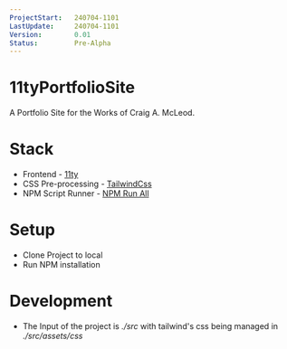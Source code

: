 ```yaml
---
ProjectStart:   240704-1101
LastUpdate:     240704-1101
Version:        0.01
Status:         Pre-Alpha
---
```

# 11tyPortfolioSite
A Portfolio Site for the Works of Craig A. McLeod.

# Stack
- Frontend            - [11ty](https://github.com/11ty/eleventy) 
- CSS Pre-processing  - [TailwindCss](https://github.com/tailwindlabs/tailwindcss)
- NPM Script Runner   - [NPM Run All](https://github.com/mysticatea/npm-run-all)

# Setup
- Clone Project to local
- Run NPM installation

# Development 
- The Input of the project is *./src* with tailwind's css being managed in 
*./src/assets/css*
